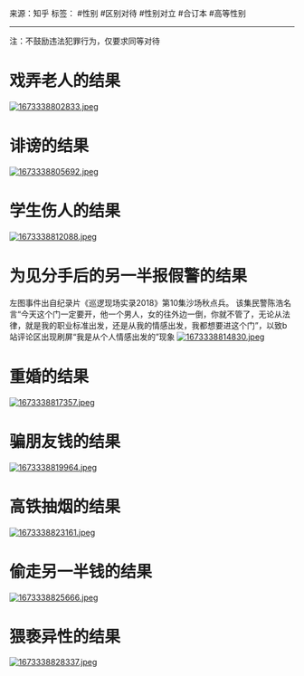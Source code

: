 来源：知乎 
标签： #性别 #区别对待 #性别对立 #合订本 #高等性别
***
注：不鼓励违法犯罪行为，仅要求同等对待
# 戏弄老人的结果
[![1673338802833.jpeg](https://raw.githubusercontent.com/bluntvoice/mypic/main/1673338802833.jpeg)](https://raw.githubusercontent.com/bluntvoice/mypic/main/1673338802833.jpeg)
# 诽谤的结果
[![1673338805692.jpeg](https://raw.githubusercontent.com/bluntvoice/mypic/main/1673338805692.jpeg)](https://raw.githubusercontent.com/bluntvoice/mypic/main/1673338805692.jpeg)
# 学生伤人的结果
[![1673338812088.jpeg](https://raw.githubusercontent.com/bluntvoice/mypic/main/1673338812088.jpeg)](https://raw.githubusercontent.com/bluntvoice/mypic/main/1673338812088.jpeg)
# 为见分手后的另一半报假警的结果
左图事件出自纪录片《巡逻现场实录2018》第10集沙场秋点兵。
该集民警陈浩名言“今天这个门一定要开，他一个男人，女的往外边一倒，你就不管了，无论从法律，就是我的职业标准出发，还是从我的情感出发，我都想要进这个门”，以致b站评论区出现刷屏“我是从个人情感出发的”现象
[![1673338814830.jpeg](https://raw.githubusercontent.com/bluntvoice/mypic/main/1673338814830.jpeg)](https://raw.githubusercontent.com/bluntvoice/mypic/main/1673338814830.jpeg)
# 重婚的结果
[![1673338817357.jpeg](https://raw.githubusercontent.com/bluntvoice/mypic/main/1673338817357.jpeg)](https://raw.githubusercontent.com/bluntvoice/mypic/main/1673338817357.jpeg)
# 骗朋友钱的结果
[![1673338819964.jpeg](https://raw.githubusercontent.com/bluntvoice/mypic/main/1673338819964.jpeg)](https://raw.githubusercontent.com/bluntvoice/mypic/main/1673338819964.jpeg)
# 高铁抽烟的结果
[![1673338823161.jpeg](https://raw.githubusercontent.com/bluntvoice/mypic/main/1673338823161.jpeg)](https://raw.githubusercontent.com/bluntvoice/mypic/main/1673338823161.jpeg)
# 偷走另一半钱的结果
[![1673338825666.jpeg](https://raw.githubusercontent.com/bluntvoice/mypic/main/1673338825666.jpeg)](https://raw.githubusercontent.com/bluntvoice/mypic/main/1673338825666.jpeg)
# 猥亵异性的结果
[![1673338828337.jpeg](https://raw.githubusercontent.com/bluntvoice/mypic/main/1673338828337.jpeg)](https://raw.githubusercontent.com/bluntvoice/mypic/main/1673338828337.jpeg)